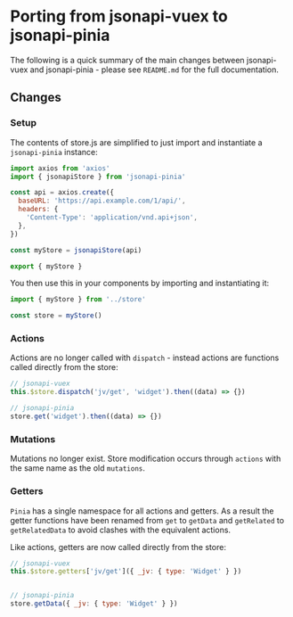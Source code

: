 # Porting from jsonapi-vuex to jsonapi-pinia

The following is a quick summary of the main changes between jsonapi-vuex and jsonapi-pinia - please see `README.md` for the full documentation.

## Changes

### Setup

The contents of store.js are simplified to just import and instantiate a `jsonapi-pinia` instance:

```js
import axios from 'axios'
import { jsonapiStore } from 'jsonapi-pinia'

const api = axios.create({
  baseURL: 'https://api.example.com/1/api/',
  headers: {
    'Content-Type': 'application/vnd.api+json',
  },
})

const myStore = jsonapiStore(api)

export { myStore }
```

You then use this in your components by importing and instantiating it:

```js
import { myStore } from '../store'

const store = myStore()
```


### Actions

Actions are no longer called with `dispatch` - instead actions are functions called directly from the store:

```js
// jsonapi-vuex
this.$store.dispatch('jv/get', 'widget').then((data) => {})

// jsonapi-pinia
store.get('widget').then((data) => {})
```

### Mutations

Mutations no longer exist. Store modification occurs through `actions` with the same name as the old `mutations`.

### Getters

`Pinia` has a single namespace for all actions and getters. As a result the getter functions have been renamed from `get` to `getData` and `getRelated` to `getRelatedData` to avoid clashes with the equivalent actions.

Like actions, getters are now called directly from the store:

```js
// jsonapi-vuex
this.$store.getters['jv/get']({ _jv: { type: 'Widget' } })


// jsonapi-pinia
store.getData({ _jv: { type: 'Widget' } })
```

